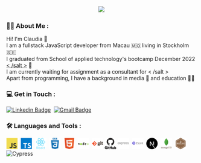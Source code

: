 <div id="header" align="center">
  <img src="https://media.giphy.com/media/MeJgB3yMMwIaHmKD4z/giphy.gif" width="300"/>
</div>

### 👩‍💻 About Me : 

<p>
Hi! I'm Claudia 🐼<br>
I am a fullstack JavaScript developer from Macau 🇲🇴 living in Stockholm 🇸🇪<br>
I graduated from School of applied technology's bootcamp December 2022 <a href="https://www.salt.dev/" target="_blank">< /salt ></a> 🧂<br>
I am currently waiting for assignment as a consultant for < /salt ><br>
Apart from programming, I have a background in media 🎥 and education 🧑‍🏫
</p>

### 💻 Get in Touch : 
[![Linkedin Badge](https://img.shields.io/badge/-ClaudiaCarion-blue?style=flat&logo=Linkedin&logoColor=white&link=https://www.linkedin.com/in/claudia-pereira-carion/)](https://www.linkedin.com/in/claudia-pereira-carion/)&nbsp;
[![Gmail Badge](https://img.shields.io/badge/-ClaudiaCarion-c14438?style=flat&logo=Gmail&logoColor=white&link=mailto:claudia.carion@gmail.com)](mailto:claudia.carion@gmail.com)

### 🛠️ Languages and Tools :
<div>
  <img src="https://github.com/devicons/devicon/blob/master/icons/javascript/javascript-original.svg" title="JavaScript" alt="JavaScript" width="30" height="30"/>&nbsp;
  <img src="https://github.com/devicons/devicon/blob/master/icons/typescript/typescript-original.svg" title="TypeScript" alt="TypeScript" width="30" height="30"/>&nbsp;
  <img src="https://github.com/devicons/devicon/blob/master/icons/react/react-original-wordmark.svg" title="React" alt="React" width="30" height="30"/>&nbsp;
  <img src="https://github.com/devicons/devicon/blob/master/icons/css3/css3-plain-wordmark.svg"  title="CSS3" alt="CSS" width="30" height="30"/>&nbsp;
  <img src="https://github.com/devicons/devicon/blob/master/icons/html5/html5-original.svg" title="HTML5" alt="HTML" width="30" height="30"/>&nbsp;
  <img src="https://github.com/devicons/devicon/blob/master/icons/nodejs/nodejs-original-wordmark.svg" title="NodeJS" alt="NodeJS" width="30" height="30"/>&nbsp;
  <img src="https://github.com/devicons/devicon/blob/master/icons/git/git-original-wordmark.svg" title="Git" **alt="Git" width="30" height="30"/>
  <img src="https://github.com/devicons/devicon/blob/master/icons/github/github-original-wordmark.svg" title="Github" **alt="Github" width="30" height="30"/>
  <img src="https://github.com/devicons/devicon/blob/master/icons/express/express-original-wordmark.svg" title="Express" alt="Express" width="30" height="30"/>&nbsp;
  <img src="https://github.com/devicons/devicon/blob/master/icons/eslint/eslint-original-wordmark.svg" title="Eslint" alt="Eslint" width="30" height="30"/>&nbsp;
  <img src="https://github.com/devicons/devicon/blob/master/icons/nextjs/nextjs-original.svg" title="Next" alt="Next" width="30" height="30"/>&nbsp;
  <img src="https://github.com/devicons/devicon/blob/master/icons/mongodb/mongodb-original-wordmark.svg" title="MongoDB" alt="MongoDB" width="30" height="30"/>&nbsp;
  <img src="https://github.com/devicons/devicon/blob/master/icons/mocha/mocha-plain.svg" title="Mocha" alt="Mocha" width="30" height="30"/>&nbsp;
  <img src="https://raw.githubusercontent.com/simple-icons/simple-icons/6e46ec1fc23b60c8fd0d2f2ff46db82e16dbd75f/icons/cypress.svg" title="Cypress" alt="Cypress" width="30" height="30"/>&nbsp;
</div>




<!--
**claudiacarion/claudiacarion** is a ✨ _special_ ✨ repository because its `README.md` (this file) appears on your GitHub profile.

Here are some ideas to get you started:

- 🔭 I’m currently working on ...
- 🌱 I’m currently learning ...
- 👯 I’m looking to collaborate on ...
- 🤔 I’m looking for help with ...
- 💬 Ask me about ...
- 📫 How to reach me: ...
- 😄 Pronouns: ...
- ⚡ Fun fact: ...
-->
